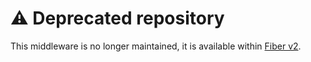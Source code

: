 # ⚠️ Deprecated repository

This middleware is no longer maintained, it is available within [Fiber v2](https://github.com/gofiber/fiber/tree/master/middleware/keyauth).
